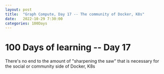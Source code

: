 ```yaml
---
layout: post
title:  "Graph Compute, Day 17 -- The community of Docker, K8s"
date:   2022-10-29 7:30:00
categories: 100Days
---
```



# 100 Days of learning -- Day 17

There's no end to the amount of "sharpening the saw" that is necessary for the social or community side of Docker, K8s